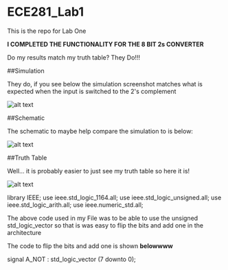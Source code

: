 ECE281_Lab1
===========

This is the repo for Lab One

**I COMPLETED THE FUNCTIONALITY FOR THE 8 BIT 2s CONVERTER**

Do my results match my truth table?
They Do!!!

##Simulation

They do, if you see below the simulation screenshot matches what is expected
when the input is switched to the 2's complement

![alt text](https://raw2.github.com/JarrodWooden/ECE281_Lab1/master/Simulation_Picture.PNG "Simulation Picture")

##Schematic

The schematic to maybe help compare the simulation to is below:

![alt text](https://raw2.github.com/JarrodWooden/ECE281_Lab1/master/Schematic.jpg "Schematic Picture")

##Truth Table

Well... it is probably easier to just see my truth table so here it is!

![alt text](https://raw2.github.com/JarrodWooden/ECE281_Lab1/master/Truth_Table.jpg "Truth Table")

library IEEE;
use ieee.std_logic_1164.all;
use ieee.std_logic_unsigned.all;
use ieee.std_logic_arith.all;
use ieee.numeric_std.all;

The above code used in my File was to be able to use the unsigned std_logic_vector
so that is was easy to flip the bits and add one in the architecture

The code to flip the bits and add one is shown **belowwww**

signal A_NOT : std_logic_vector (7 downto 0);



